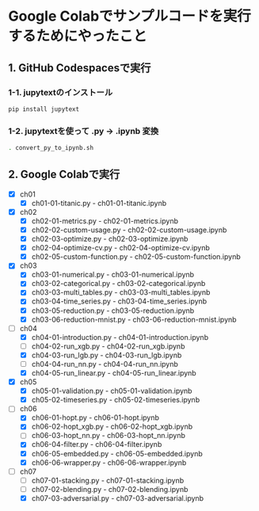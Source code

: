 # Google Colabでサンプルコードを実行するためにやったこと

## 1. GitHub Codespacesで実行

### 1-1. jupytextのインストール

```bash
pip install jupytext
```

### 1-2. jupytextを使って .py -> .ipynb 変換

```bash
. convert_py_to_ipynb.sh
```

## 2. Google Colabで実行

- [x] ch01
  - [x] ch01-01-titanic.py - ch01-01-titanic.ipynb
- [x] ch02
  - [x] ch02-01-metrics.py - ch02-01-metrics.ipynb
  - [x] ch02-02-custom-usage.py - ch02-02-custom-usage.ipynb
  - [x] ch02-03-optimize.py - ch02-03-optimize.ipynb
  - [x] ch02-04-optimize-cv.py - ch02-04-optimize-cv.ipynb
  - [x] ch02-05-custom-function.py - ch02-05-custom-function.ipynb
- [x] ch03
  - [x] ch03-01-numerical.py - ch03-01-numerical.ipynb
  - [x] ch03-02-categorical.py - ch03-02-categorical.ipynb
  - [x] ch03-03-multi_tables.py - ch03-03-multi_tables.ipynb
  - [x] ch03-04-time_series.py - ch03-04-time_series.ipynb
  - [x] ch03-05-reduction.py - ch03-05-reduction.ipynb
  - [x] ch03-06-reduction-mnist.py - ch03-06-reduction-mnist.ipynb
- [ ] ch04
  - [x] ch04-01-introduction.py - ch04-01-introduction.ipynb
  - [ ] ch04-02-run_xgb.py - ch04-02-run_xgb.ipynb
  - [x] ch04-03-run_lgb.py - ch04-03-run_lgb.ipynb
  - [ ] ch04-04-run_nn.py - ch04-04-run_nn.ipynb
  - [x] ch04-05-run_linear.py - ch04-05-run_linear.ipynb
- [x] ch05
  - [x] ch05-01-validation.py - ch05-01-validation.ipynb
  - [x] ch05-02-timeseries.py - ch05-02-timeseries.ipynb
- [ ] ch06
  - [x] ch06-01-hopt.py - ch06-01-hopt.ipynb
  - [x] ch06-02-hopt_xgb.py - ch06-02-hopt_xgb.ipynb
  - [ ] ch06-03-hopt_nn.py - ch06-03-hopt_nn.ipynb
  - [x] ch06-04-filter.py - ch06-04-filter.ipynb
  - [x] ch06-05-embedded.py - ch06-05-embedded.ipynb
  - [x] ch06-06-wrapper.py - ch06-06-wrapper.ipynb
- [ ] ch07
  - [ ] ch07-01-stacking.py - ch07-01-stacking.ipynb
  - [ ] ch07-02-blending.py - ch07-02-blending.ipynb
  - [x] ch07-03-adversarial.py - ch07-03-adversarial.ipynb
